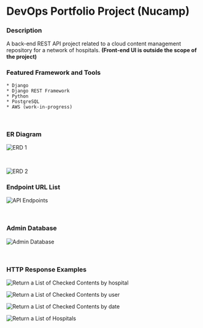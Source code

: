 # DevOps Portfolio Project (Nucamp)

### Description

A back-end REST API project related to a cloud content management repository for a network of hospitals.
**(Front-end UI is outside the scope of the project)**


### Featured Framework and Tools

    * Django 
    * Django REST Framework
    * Python
    * PostgreSQL
    * AWS (work-in-progress)
    
&nbsp;&nbsp;&nbsp;
### ER Diagram 
![ERD 1](file:///C:/Users/14159/Desktop/NucampFolder/Backend%20Python/3-DevOps/week2/Portfolio%20Project/ER%20Diagram/ERD_1.jpg)

&nbsp;&nbsp;&nbsp;

![ERD 2](file:///C:/Users/14159/Desktop/NucampFolder/Backend%20Python/3-DevOps/week2/Portfolio%20Project/ER%20Diagram/ERD_2.jpg)


### Endpoint URL List
![API Endpoints](../../week2/Portfolio%20Project/API%20Endpoints.jpg)

&nbsp;
### Admin Database
![Admin Database](../../week2/Portfolio%20Project/Admin%20Database.jpg)

&nbsp;
### HTTP Response Examples
![Return a List of Checked Contents by hospital](../../week2/Portfolio%20Project/HTTP%20Response%20Confirmations/GET_a%20list%20of%20COC%20by%20hospital.jpg)

![Return a List of Checked Contents by user](../../week2/Portfolio%20Project/HTTP%20Response%20Confirmations/GET_a%20list%20of%20COC%20by%20user.jpg)

![Return a List of Checked Contents by date](../../week2/Portfolio%20Project/HTTP%20Response%20Confirmations/GET_a%20list%20of%20COC%20by%20date.jpg)

![Return a List of Hospitals](../../week2/Portfolio%20Project/HTTP%20Response%20Confirmations/GET_a%20list%20of%20hospitals.jpg)


